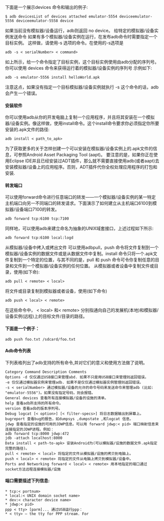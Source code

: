 下面是一个展示devices 命令和输出的例子:
```  
$ adb devicesList of devices attached emulator-5554 deviceemulator-5556 deviceemulator-5558 device
```
如果当前没有模拟器/设备运行，adb则返回 no device。
给特定的模拟器/设备实例发送命令
如果有多个模拟器/设备实例在运行，在发布adb命令时需要指定一个目标实例。 这样做，请使用-s 选项的命令。在使用的-s选项是
```  
adb -s < serialNumber> < command>
```
如上所示，给一个命令指定了目标实例，这个目标实例使用由adb分配的序列号。你可以使用 devices 命令来获得运行着的模拟器/设备实例的序列号
示例如下:
```  
adb -s emulator-5556 install helloWorld.apk
```
注意这点，如果没有指定一个目标模拟器/设备实例就执行 -s 这个命令的话，adb会产生一个错误。
#### 安装软件
你可以使用adb从你的开发电脑上复制一个应用程序，并且将其安装在一个模拟器/设备实例。像这样做，使用install命令。这个install命令要求你必须指定你所要安装的.apk文件的路径:
```  
adb install < path_to_apk>
```
为了获取更多的关于怎样创建一个可以安装在模拟器/设备实例上的.apk文件的信息，可参照Android Asset Packaging Tool (aapt)。
要注意的是，如果你正在使用Eclipse IDE并且已经安装过ADT插件，那么就不需要直接使用adb(或者aapt)去安装模拟器/设备上的应用程序。否则，ADT插件代你全权处理应用程序的打包和安装.
#### 转发端口
可以使用forward命令进行任意端口的转发——一个模拟器/设备实例的某一特定主机端口向另一不同端口的转发请求。下面演示了如何建立从主机端口6100到模拟器/设备端口7100的转发。
```  
adb forward tcp:6100 tcp:7100
```
同样地，可以使用adb来建立命名为抽象的UNIX域套接口，上述过程如下所示:
```  
adb forward tcp:6100 local:logd
```
从模拟器/设备中拷入或拷出文件
可以使用adbpull，push 命令将文件复制到一个模拟器/设备实例的数据文件或是从数据文件中复制。install 命令只将一个.apk文件复制到一个特定的位置，与其不同的是，pull 和 push 命令可令你复制任意的目录和文件到一个模拟器/设备实例的任何位置。
从模拟器或者设备中复制文件或目录，使用(如下命):
```  
adb pull < remote> < local>
```
将文件或目录复制到模拟器或者设备，使用(如下命令)
```  
adb push < local> < remote>
```
在这些命令中， < local> 和< remote> 分别指通向自己的发展机(本地)和模拟器/设备实例(远程)上的目标文件/目录的路径。
#### 下面是一个例子：
```  
adb push foo.txt /sdcard/foo.txt
```
#### Adb命令列表
下列表格列出了adb支持的所有命令,并对它们的意义和使用方法做了说明。
```  
Category Command Description Comments
Options -d 仅仅通过USB接口来管理abd. 如果不只是用USB接口来管理则返回错误。
-e 仅仅通过模拟器实例来管理adb. 如果不是仅仅通过模拟器实例管理则返回错误。
-s < serialNumber> 通过模拟器/设备的允许的命令号码来发送命令来管理adb (比如: "emulator-5556")。如果没有指定号码，则会报错。
General devices 查看所有连接模拟器/设备的设施的清单。
help 查看adb所支持的所有命令。
version 查看adb的版本序列号。
Debug logcat [< option>] [< filter-specs>] 将日志数据输出到屏幕上。
bugreport 查看bug的报告，如dumpsys ,dumpstate ,和logcat 信息。
jdwp 查看指定的设施的可用的JDWP信息。可以用 forward jdwp:< pid> 端口映射信息来连接指定的JDWP进程。例如：
adb forward tcp:8000 jdwp:472
jdb -attach localhost:8000
Data install < path-to-apk> 安装Android为(可以模拟器/设施的数据文件.apk指定完整的路径)。
pull < remote> < local> 将指定的文件从模拟器/设施的拷贝到电脑上。
push < local> < remote> 将指定的文件从电脑上拷贝到模拟器/设备中。
Ports and Networking forward < local> < remote> 用本地指定的端口通过socket方法远程连接模拟器/设施 
```
#### 端口需要描述下列信息:
```  
* tcp:< portnum>
* local:< UNIX domain socket name>
* dev:< character device name>
* jdwp:< pid>
ppp < tty> [parm]... 通过USB运行ppp：
* < tty> — the tty for PPP stream. For
```